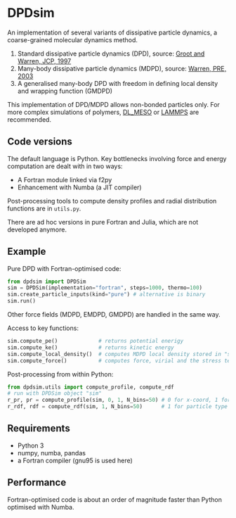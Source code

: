 # DPDsim

An implementation of several variants of dissipative particle dynamics,
a coarse-grained molecular dynamics method.

1. Standard dissipative particle dynamics (DPD), source: [Groot and Warren, JCP, 1997](https://doi.org/10.1063/1.474784)
2. Many-body dissipative particle dynamics (MDPD), source: [Warren, PRE, 2003](https://doi.org/10.1103/PhysRevE.68.066702)
3. A generalised many-body DPD with freedom in defining local density and wrapping function (GMDPD)

This implementation of DPD/MDPD allows non-bonded particles only. 
For more complex simulations of polymers, [DL_MESO](https://www.scd.stfc.ac.uk/Pages/DL_MESO.aspx) 
or [LAMMPS](https://github.com/lammps/lammps) are recommended.


## Code versions
The default language is Python. Key bottlenecks involving force and energy computation
are dealt with in two ways:
* A Fortran module linked via f2py
* Enhancement with Numba (a JIT compiler)

Post-processing tools to compute density profiles and radial distribution functions
are in `utils.py`.

There are ad hoc versions in pure Fortran and Julia, which are not developed anymore.


## Example
Pure DPD with Fortran-optimised code:
```Python
from dpdsim import DPDSim
sim = DPDSim(implementation="fortran", steps=1000, thermo=100)
sim.create_particle_inputs(kind="pure") # alternative is binary
sim.run()
```

Other force fields (MDPD, EMDPD, GMDPD) are handled in the same way.

Access to key functions:
```Python
sim.compute_pe()             # returns potential enerigy
sim.compute_ke()             # returns kinetic energy
sim.compute_local_density()  # computes MDPD local density stored in "sim.rho2"
sim.compute_force()          # computes force, virial and the stress tensor diagonal
```

Post-processing from within Python:
```Python
from dpdsim.utils import compute_profile, compute_rdf
# run with DPDSim object "sim"
r_pr, pr = compute_profile(sim, 0, 1, N_bins=50) # 0 for x-coord, 1 for particle type
r_rdf, rdf = compute_rdf(sim, 1, N_bins=50)      # 1 for particle type
```


## Requirements
* Python 3
* numpy, numba, pandas
* a Fortran compiler (gnu95 is used here)


## Performance
Fortran-optimised code is about an order of magnitude faster 
than Python optimised with Numba.





